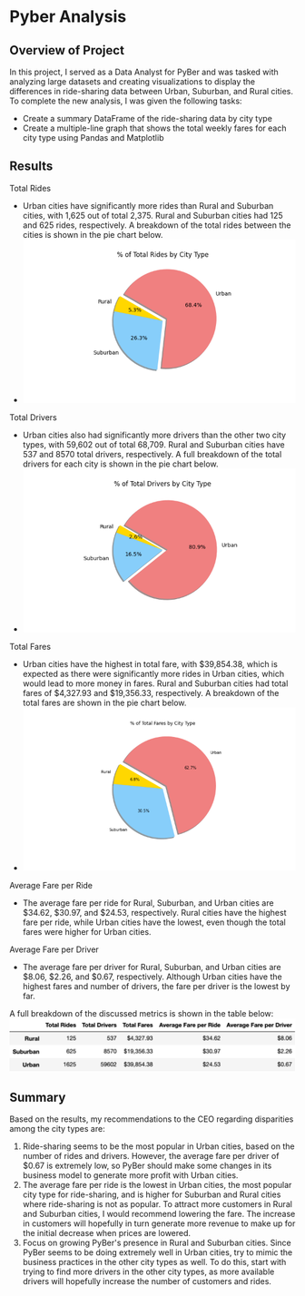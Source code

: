 # Pyber Analysis

## Overview of Project
In this project, I served as a Data Analyst for PyBer and was tasked with analyzing large datasets and creating visualizations to display the differences in ride-sharing data between Urban, Suburban, and Rural cities. To complete the new analysis, I was given the following tasks:
- Create a summary DataFrame of the ride-sharing data by city type
- Create a multiple-line graph that shows the total weekly fares for each city type using Pandas and Matplotlib

## Results
Total Rides
- Urban cities have significantly more rides than Rural and Suburban cities, with 1,625 out of total 2,375. Rural and Suburban cities had 125 and 625 rides, respectively. A breakdown of the total rides between the cities is shown in the pie chart below.
- ![% of Total Rides by City Type](analysis/Fig6.png)

Total Drivers
- Urban cities also had significantly more drivers than the other two city types, with 59,602 out of total 68,709. Rural and Suburban cities have 537 and 8570 total drivers, respectively. A full breakdown of the total drivers for each city is shown in the pie chart below.
- ![% of Total Drivers by City Type](analysis/Fig7.png)

Total Fares
- Urban cities have the highest in total fare, with $39,854.38, which is expected as there were significantly more rides in Urban cities, which would lead to more money in fares. Rural and Suburban cities had total fares of $4,327.93 and $19,356.33, respectively. A breakdown of the total fares are shown in the pie chart below.
- ![% of Total Fares by City Type](analysis/Fig5.png)

Average Fare per Ride
- The average fare per ride for Rural, Suburban, and Urban cities are $34.62, $30.97, and $24.53, respectively. Rural cities have the highest fare per ride, while Urban cities have the lowest, even though the total fares were higher for Urban cities. 

Average Fare per Driver
- The average fare per driver for Rural, Suburban, and Urban cities are $8.06, $2.26, and $0.67, respectively. Although Urban cities have the highest fares and number of drivers, the fare per driver is the lowest by far. 

A full breakdown of the discussed metrics is shown in the table below:
![Full Breakdown](Resources/full_data.png)

## Summary
Based on the results, my recommendations to the CEO regarding disparities among the city types are:
1. Ride-sharing seems to be the most popular in Urban cities, based on the number of rides and drivers. However, the average fare per driver of $0.67 is extremely low, so PyBer should make some changes in its business model to generate more profit with Urban cities. 
2. The average fare per ride is the lowest in Urban cities, the most popular city type for ride-sharing, and is higher for Suburban and Rural cities where ride-sharing is not as popular. To attract more customers in Rural and Suburban cities, I would recommend lowering the fare. The increase in customers will hopefully in turn generate more revenue to make up for the initial decrease when prices are lowered. 
3. Focus on growing PyBer's presence in Rural and Suburban cities. Since PyBer seems to be doing extremely well in Urban cities, try to mimic the business practices in the other city types as well. To do this, start with trying to find more drivers in the other city types, as more available drivers will hopefully increase the number of customers and rides.
